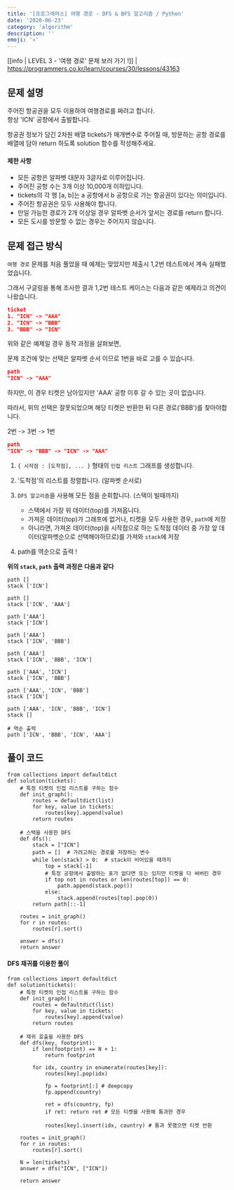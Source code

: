 ```yaml
---
title: '[프로그래머스] 여행 경로 - DFS & BFS 알고리즘 / Python'
date: '2020-06-23'
category: 'algorithm'
description: ''
emoji: '✈️'
---
```


[[info | LEVEL 3 - '여행 경로' 문제 보러 가기 !]]
| https://programmers.co.kr/learn/courses/30/lessons/43163

## 문제 설명

주어진 항공권을 모두 이용하여 여행경로를 짜려고 합니다.  
항상 'ICN' 공항에서 출발합니다.

항공권 정보가 담긴 2차원 배열 tickets가 매개변수로 주어질 때, 방문하는 공항 경로를 배열에 담아 return 하도록 solution 함수를 작성해주세요.

#### 제한 사항

- 모든 공항은 알파벳 대문자 3글자로 이루어집니다.
- 주어진 공항 수는 3개 이상 10,000개 이하입니다.
- tickets의 각 행 [a, b]는 a 공항에서 b 공항으로 가는 항공권이 있다는 의미입니다.
- 주어진 항공권은 모두 사용해야 합니다.
- 만일 가능한 경로가 2개 이상일 경우 알파벳 순서가 앞서는 경로를 return 합니다.
- 모든 도시를 방문할 수 없는 경우는 주어지지 않습니다.

## 문제 접근 방식

`여행 경로` 문제를 처음 풀었을 때 예제는 맞았지만 제출시 1,2번 테스트에서 계속 실패했었습니다.

그래서 구글링을 통해 조사한 결과 1,2번 테스트 케이스는 다음과 같은 예제라고 의견이 나왔습니다.

```json
ticket
1. "ICN" -> "AAA"
2. "ICN" -> "BBB"
3. "BBB" -> "ICN"
```

위와 같은 예제일 경우 동작 과정을 살펴보면,

문제 조건에 맞는 선택은 알파벳 순서 이므로 1번을 바로 고를 수 있습니다.

```json
path
"ICN" -> "AAA"
```

하지만, 이 경우 티켓은 남아있지만 'AAA' 공항 이후 갈 수 있는 곳이 없습니다.

따라서, 위의 선택은 잘못되었으며 해당 티켓은 반환한 뒤 다른 경로('BBB')를 찾아야합니다.

2번 -> 3번 -> 1번

```json
path
"ICN" -> "BBB" -> "ICN" -> "AAA"
```

1. `{ 시작점 : [도착점], ... }` 형태의 `인접 리스트` 그래프를 생성합니다.

2. '도착점'의 리스트를 정렬합니다. (알파벳 순서로)

3. `DFS 알고리즘`을 사용해 모든 점을 순회합니다. (스택이 빌때까지)

   - 스택에서 가장 위 데이터(top)를 가져옵니다.
   - 가져온 데이터(top)가 그래프에 없거나, 티켓을 모두 사용한 경우, `path`에 저장
   - 아니라면, 가져온 데이터(top)을 시작점으로 하는 도착점 데이터 중 가장 앞 데이터(알파벳순으로 선택해야하므로)를 가져와 `stack`에 저장

4. path를 역순으로 출력 !

**위의 `stack`, `path` 출력 과정은 다음과 같다**

```python:title=Python
path []
stack ['ICN']

path []
stack ['ICN', 'AAA']

path ['AAA']
stack ['ICN']

path ['AAA']
stack ['ICN', 'BBB']

path ['AAA']
stack ['ICN', 'BBB', 'ICN']

path ['AAA', 'ICN']
stack ['ICN', 'BBB']

path ['AAA', 'ICN', 'BBB']
stack ['ICN']

path ['AAA', 'ICN', 'BBB', 'ICN']
stack []

# 역순 출력
path ['ICN', 'BBB', 'ICN', 'AAA']
```

## 풀이 코드

```python:title=Python
from collections import defaultdict
def solution(tickets):
    # 특정 티켓의 인접 리스트를 구하는 함수
    def init_graph():
        routes = defaultdict(list)
        for key, value in tickets:
            routes[key].append(value)
        return routes

    # 스택을 사용한 DFS
    def dfs():
        stack = ["ICN"]
        path = []  # 가려고하는 경로를 저장하는 변수
        while len(stack) > 0:  # stack이 비어있을 때까지
            top = stack[-1]
            # 특정 공항에서 출발하는 표가 없다면 또는 있지만 티켓을 다 써버린 경우
            if top not in routes or len(routes[top]) == 0:
                path.append(stack.pop())
            else:
                stack.append(routes[top].pop(0))
        return path[::-1]

    routes = init_graph()
    for r in routes:
        routes[r].sort()

    answer = dfs()
    return answer
```

#### DFS 재귀를 이용한 풀이

```python:title=Python
from collections import defaultdict
def solution(tickets):
    # 특정 티켓의 인접 리스트를 구하는 함수
    def init_graph():
        routes = defaultdict(list)
        for key, value in tickets:
            routes[key].append(value)
        return routes

    # 재귀 호출을 사용한 DFS
    def dfs(key, footprint):
        if len(footprint) == N + 1:
            return footprint

        for idx, country in enumerate(routes[key]):
            routes[key].pop(idx)

            fp = footprint[:] # deepcopy
            fp.append(country)

            ret = dfs(country, fp)
            if ret: return ret # 모든 티켓을 사용해 통과한 경우

            routes[key].insert(idx, country) # 통과 못했으면 티켓 반환

    routes = init_graph()
    for r in routes:
        routes[r].sort()

    N = len(tickets)
    answer = dfs("ICN", ["ICN"])

    return answer
```
